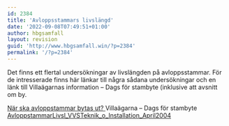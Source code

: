 ```yaml
---
id: 2384
title: 'Avloppsstammars livslängd'
date: '2022-09-08T07:49:51+01:00'
author: hbgsamfall
layout: revision
guid: 'http://www.hbgsamfall.win/?p=2384'
permalink: '/?p=2384'
---
```


Det finns ett flertal undersökningar av livslängden på avloppsstammar. För de intresserade finns här länkar till några sådana undersökningar och en länk till Villaägarnas information – Dags för stambyte (inklusive att avsnitt om by.

[När ska avloppstammar bytas ut?  ](http://admin.hbgsamfall.win/wp-content/uploads/2015/09/swereaKIMAB-Byte_av_stammar.pdf)Villaägarna – Dags för stambyte  
[AvloppstammarLivsl\_VVSTeknik\_o\_Installation\_April2004](/wp-content/uploads/2017/03/AvloppstammarLivsl_VVSTeknik_o_Installation_April2004.pdf)[  ](http://www.villaagarna.se/Tips-artiklar/Underhallsskolan/Del-11-Dags-att-byta-VVS-ror-och-elldedningar/)
